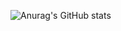 ![Anurag's GitHub stats](https://github-readme-stats.vercel.app/api?username=shinseunguk&theme=default&show_icons=true)
